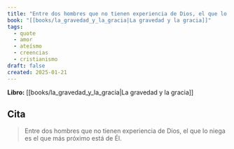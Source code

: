 ```yaml
---
title: "Entre dos hombres que no tienen experiencia de Dios, el que lo niega es el que m..."
book: "[[books/la_gravedad_y_la_gracia|La gravedad y la gracia]]"
tags:
  - quote
  - amor
  - ateísmo
  - creencias
  - cristianismo
draft: false
created: 2025-01-21
---
```


**Libro:** [[books/la_gravedad_y_la_gracia|La gravedad y la gracia]]

## Cita
> Entre dos hombres que no tienen experiencia de Dios, el que lo niega es el que más próximo está de Él.
